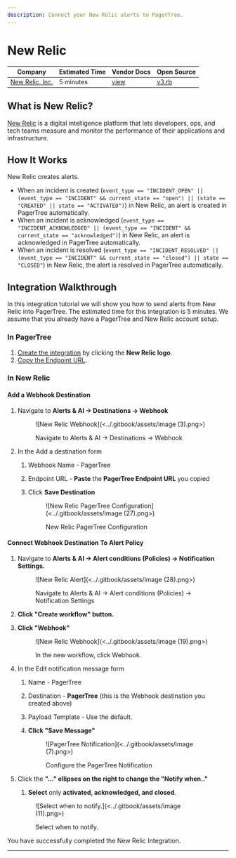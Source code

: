 ```yaml
---
description: Connect your New Relic alerts to PagerTree.
---
```


# New Relic

| Company                                  | Estimated Time | Vendor Docs                                                                                                                                           | Open Source                                                                                                                   |
| ---------------------------------------- | -------------- | ----------------------------------------------------------------------------------------------------------------------------------------------------- | ----------------------------------------------------------------------------------------------------------------------------- |
| [New Relic, Inc.](https://newrelic.com/) | 5 minutes      | [view](https://docs.newrelic.com/docs/alerts/new-relic-alerts/managing-notification-channels/notification-channels-control-where-send-alerts#webhook) | [v3.rb](https://github.com/PagerTree/pager\_tree-integrations/blob/main/app/models/pager\_tree/integrations/new\_relic/v3.rb) |

## What is New Relic?

[New Relic](https://newrelic.com/) is a digital intelligence platform that lets developers, ops, and tech teams measure and monitor the performance of their applications and infrastructure.

## How It Works

New Relic creates alerts.

* When an incident is created (`event_type == "INCIDENT_OPEN" || (event_type == "INCIDENT" && current_state == "open") || (state == "CREATED" || state == "ACTIVATED")`) in New Relic, an alert is created in PagerTree automatically.
* When an incident is acknowledged (`event_type == "INCIDENT_ACKNOWLEDGED" || (event_type == "INCIDENT" && current_state == "acknowledged")`) in New Relic, an alert is acknowledged in PagerTree automatically.
* When an incident is resolved (`event_type == "INCIDENT_RESOLVED" || (event_type == "INCIDENT" && current_state == "closed") || state == "CLOSED"`) in New Relic, the alert is resolved in PagerTree automatically.

## Integration Walkthrough

In this integration tutorial we will show you how to send alerts from New Relic into PagerTree. The estimated time for this integration is 5 minutes. We assume that you already have a PagerTree and New Relic account setup.

### In PagerTree

1. [Create the integration](introduction.md#create-an-integration) by clicking the **New Relic logo**.
2. [Copy the Endpoint URL](introduction.md#copy-the-endpoint-url)**.**

### In New Relic

#### Add a Webhook Destination

1.  Navigate to **Alerts & AI -> Destinations -> Webhook**

    <figure>![New Relic Webhook](<../.gitbook/assets/image (3).png>)<figcaption><p>Navigate to Alerts &#x26; AI -> Destinations -> Webhook</p></figcaption></figure>
2. In the Add a destination form
   1. Webhook Name - PagerTree
   2. Endpoint URL - **Paste** the **PagerTree Endpoint URL** you copied
   3.  Click **Save Destination**

       <figure>![New Relic PagerTree Configuration](<../.gitbook/assets/image (27).png>)<figcaption><p>New Relic PagerTree Configuration</p></figcaption></figure>

#### Connect Webhook Destination To Alert Policy

1.  Navigate to **Alerts & AI -> Alert conditions (Policies) -> Notification Settings.**

    <figure>![New Relic Alert](<../.gitbook/assets/image (28).png>)<figcaption><p>Navigate to Alerts &#x26; AI -> Alert conditions (Policies) -> Notification Settings</p></figcaption></figure>
2. **Click "Create workflow" button.**
3.  **Click "Webhook"**

    <figure>![New Relic Webhook](<../.gitbook/assets/image (19).png>)<figcaption><p>In the new workflow, click Webhook.</p></figcaption></figure>
4. In the Edit notification message form
   1. Name - PagerTree
   2. Destination - **PagerTree** (this is the Webhook destination you created above)
   3. Payload Template - Use the default.
   4.  **Click "Save Message"**

       <figure>![PagerTree Notification](<../.gitbook/assets/image (7).png>)<figcaption><p>Configure the PagerTree Notification</p></figcaption></figure>
5.  Click the **"..." ellipses on the right to change the "Notify when.."**

    1. **Select** only **activated, acknowledged, and closed**.

    <figure>![Select when to notify.](<../.gitbook/assets/image (11).png>)<figcaption><p>Select when to notify.</p></figcaption></figure>

You have successfully completed the New Relic Integration.

***
